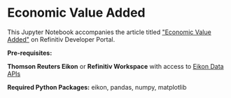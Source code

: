 # Economic Value Added

This Jupyter Notebook accompanies the article titled ["Economic Value Added"](https://developers.refinitiv.com/article/economic-value-added) on Refinitiv Developer Portal.

**Pre-requisites:** 

**Thomson Reuters Eikon** or **Refinitiv Workspace** with access to [Eikon Data APIs](https://developers.refinitiv.com/eikon-data-apis)

**Required Python Packages:** eikon, pandas, numpy, matplotlib 
